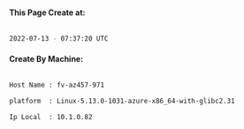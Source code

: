 
   
#### This Page Create at:

```bash

2022-07-13 - 07:37:20 UTC

```

#### Create By Machine:

```bash

Host Name : fv-az457-971

platform  : Linux-5.13.0-1031-azure-x86_64-with-glibc2.31

Ip Local  : 10.1.0.82

```

